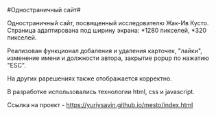 #Одностраничный сайт#

Одностраничный сайт, посвященный исследователю Жак-Ив Кусто.
Страница адаптирована под ширину экрана:
*1280 пикселей,
*320 пикселей.

Реализован функционал добаления и удаления карточек, "лайки", 
изменение имени и должности автора, закрытие popup по нажатию "ESC".

На других рарешениях также отображается корректно.

В разработке использовались технологии html, css и javascript.

Ссылка на проект - https://yuriysavin.github.io/mesto/index.html
